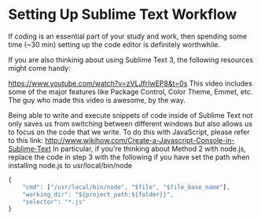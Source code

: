 # Setting Up Sublime Text Workflow

If coding is an essential part of your study and work,
then spending some time (~30 min) setting up the code
editor is definitely worthwhile.

If you are also thinkinig about using Sublime Text 3,
the following resources might come handy:

https://www.youtube.com/watch?v=zVLJfrIwEP8&t=0s
This video includes some of the major features like
Package Control, Color Theme, Emmet, etc.
The guy who made this video is awesome, by the way.

Being able to write and execute snippets of code inside
of Sublime Text not only saves us from switching between
different windows but also allows us to focus on the code
that we write. To do this with JavaScript, please refer
to this link:
http://www.wikihow.com/Create-a-Javascript-Console-in-Sublime-Text
In particular, if you're thinking about Method 2 with
node.js, replace the code in step 3 with the following
if you have set the path when installing node.js to
usr/local/bin/node

```javascript
{
    "cmd": ["/usr/local/bin/node", "$file", "$file_base_name"],
    "working_dir": "${project_path:${folder}}",
    "selector": "*.js"
}
```

